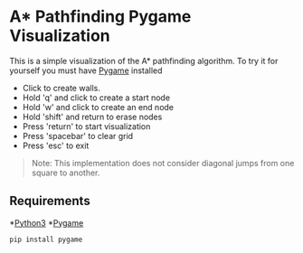 # A* Pathfinding Pygame Visualization

This is a simple visualization of the A* pathfinding algorithm. To try it for yourself you must have [Pygame](https://www.pygame.org/docs/) installed

* Click to create walls.
* Hold 'q' and click to create a start node
* Hold 'w' and click to create an end node
* Hold 'shift' and return to erase nodes
* Press 'return' to start visualization
* Press 'spacebar' to clear grid
* Press 'esc' to exit
> Note: This implementation does not consider diagonal jumps from one square to another. 

## Requirements
*[Python3](https://www.python.org/downloads/)
*[Pygame](https://www.pygame.org/docs/)

```
pip install pygame
```
